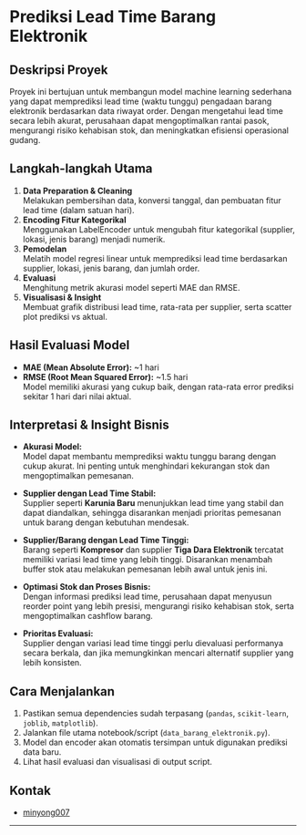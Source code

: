# Prediksi Lead Time Barang Elektronik

## Deskripsi Proyek

Proyek ini bertujuan untuk membangun model machine learning sederhana yang dapat memprediksi lead time (waktu tunggu) pengadaan barang elektronik berdasarkan data riwayat order. Dengan mengetahui lead time secara lebih akurat, perusahaan dapat mengoptimalkan rantai pasok, mengurangi risiko kehabisan stok, dan meningkatkan efisiensi operasional gudang.

## Langkah-langkah Utama

1. **Data Preparation & Cleaning**  
   Melakukan pembersihan data, konversi tanggal, dan pembuatan fitur lead time (dalam satuan hari).
2. **Encoding Fitur Kategorikal**  
   Menggunakan LabelEncoder untuk mengubah fitur kategorikal (supplier, lokasi, jenis barang) menjadi numerik.
3. **Pemodelan**  
   Melatih model regresi linear untuk memprediksi lead time berdasarkan supplier, lokasi, jenis barang, dan jumlah order.
4. **Evaluasi**  
   Menghitung metrik akurasi model seperti MAE dan RMSE.
5. **Visualisasi & Insight**  
   Membuat grafik distribusi lead time, rata-rata per supplier, serta scatter plot prediksi vs aktual.

## Hasil Evaluasi Model

- **MAE (Mean Absolute Error):** ~1 hari
- **RMSE (Root Mean Squared Error):** ~1.5 hari  
  Model memiliki akurasi yang cukup baik, dengan rata-rata error prediksi sekitar 1 hari dari nilai aktual.

## Interpretasi & Insight Bisnis

- **Akurasi Model:**  
  Model dapat membantu memprediksi waktu tunggu barang dengan cukup akurat. Ini penting untuk menghindari kekurangan stok dan mengoptimalkan pemesanan.

- **Supplier dengan Lead Time Stabil:**  
  Supplier seperti **Karunia Baru** menunjukkan lead time yang stabil dan dapat diandalkan, sehingga disarankan menjadi prioritas pemesanan untuk barang dengan kebutuhan mendesak.

- **Supplier/Barang dengan Lead Time Tinggi:**  
  Barang seperti **Kompresor** dan supplier **Tiga Dara Elektronik** tercatat memiliki variasi lead time yang lebih tinggi. Disarankan menambah buffer stok atau melakukan pemesanan lebih awal untuk jenis ini.

- **Optimasi Stok dan Proses Bisnis:**  
  Dengan informasi prediksi lead time, perusahaan dapat menyusun reorder point yang lebih presisi, mengurangi risiko kehabisan stok, serta mengoptimalkan cashflow barang.

- **Prioritas Evaluasi:**  
  Supplier dengan variasi lead time tinggi perlu dievaluasi performanya secara berkala, dan jika memungkinkan mencari alternatif supplier yang lebih konsisten.

## Cara Menjalankan

1. Pastikan semua dependencies sudah terpasang (`pandas`, `scikit-learn`, `joblib`, `matplotlib`).
2. Jalankan file utama notebook/script (`data_barang_elektronik.py`).
3. Model dan encoder akan otomatis tersimpan untuk digunakan prediksi data baru.
4. Lihat hasil evaluasi dan visualisasi di output script.

## Kontak

- [minyong007](https://github.com/minyong007)

---
